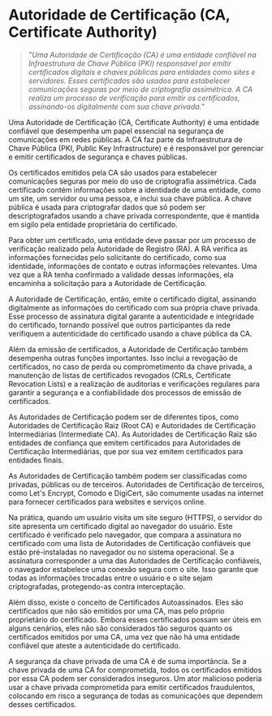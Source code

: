 # Autoridade de Certificação (CA, Certificate Authority)

>"*Uma Autoridade de Certificação (CA) é uma entidade confiável na Infraestrutura de Chave Pública (PKI) responsável por emitir certificados digitais e chaves públicas para entidades como sites e servidores. Esses certificados são usados para estabelecer comunicações seguras por meio de criptografia assimétrica. A CA realiza um processo de verificação para emitir os certificados, assinando-os digitalmente com sua chave privada.*"

Uma Autoridade de Certificação (CA, Certificate Authority) é uma entidade confiável que desempenha um papel essencial na segurança de comunicações em redes públicas. A CA faz parte da Infraestrutura de Chave Pública (PKI, Public Key Infrastructure) e é responsável por gerenciar e emitir certificados de segurança e chaves públicas.

Os certificados emitidos pela CA são usados para estabelecer comunicações seguras por meio do uso de criptografia assimétrica. Cada certificado contém informações sobre a identidade de uma entidade, como um site, um servidor ou uma pessoa, e inclui sua chave pública. A chave pública é usada para criptografar dados que só podem ser descriptografados usando a chave privada correspondente, que é mantida em sigilo pela entidade proprietária do certificado.

Para obter um certificado, uma entidade deve passar por um processo de verificação realizado pela Autoridade de Registro (RA). A RA verifica as informações fornecidas pelo solicitante do certificado, como sua identidade, informações de contato e outras informações relevantes. Uma vez que a RA tenha confirmado a validade dessas informações, ela encaminha a solicitação para a Autoridade de Certificação.

A Autoridade de Certificação, então, emite o certificado digital, assinando digitalmente as informações do certificado com sua própria chave privada. Esse processo de assinatura digital garante a autenticidade e integridade do certificado, tornando possível que outros participantes da rede verifiquem a autenticidade do certificado usando a chave pública da CA.

Além da emissão de certificados, a Autoridade de Certificação também desempenha outras funções importantes. Isso inclui a revogação de certificados, no caso de perda ou comprometimento da chave privada, a manutenção de listas de certificados revogados (CRLs, Certificate Revocation Lists) e a realização de auditorias e verificações regulares para garantir a segurança e a confiabilidade dos processos de emissão de certificados.

As Autoridades de Certificação podem ser de diferentes tipos, como Autoridades de Certificação Raiz (Root CA) e Autoridades de Certificação Intermediárias (Intermediate CA). As Autoridades de Certificação Raiz são entidades de confiança que emitem certificados para Autoridades de Certificação Intermediárias, que por sua vez emitem certificados para entidades finais.

As Autoridades de Certificação também podem ser classificadas como privadas, públicas ou de terceiros. Autoridades de Certificação de terceiros, como Let's Encrypt, Comodo e DigiCert, são comumente usadas na internet para fornecer certificados para websites e serviços online.

Na prática, quando um usuário visita um site seguro (HTTPS), o servidor do site apresenta um certificado digital ao navegador do usuário. Este certificado é verificado pelo navegador, que compara a assinatura no certificado com uma lista de Autoridades de Certificação confiáveis que estão pré-instaladas no navegador ou no sistema operacional. Se a assinatura corresponder a uma das Autoridades de Certificação confiáveis, o navegador estabelece uma conexão segura com o site. Isso garante que todas as informações trocadas entre o usuário e o site sejam criptografadas, protegendo-as contra interceptação.

Além disso, existe o conceito de Certificados Autoassinados. Eles são certificados que não são emitidos por uma CA, mas pelo próprio proprietário do certificado. Embora esses certificados possam ser úteis em alguns cenários, eles não são considerados tão seguros quanto os certificados emitidos por uma CA, uma vez que não há uma entidade confiável que ateste a autenticidade do certificado.

A segurança da chave privada de uma CA é de suma importância. Se a chave privada de uma CA for comprometida, todos os certificados emitidos por essa CA podem ser considerados inseguros. Um ator malicioso poderia usar a chave privada comprometida para emitir certificados fraudulentos, colocando em risco a segurança de todas as comunicações que dependem desses certificados.
